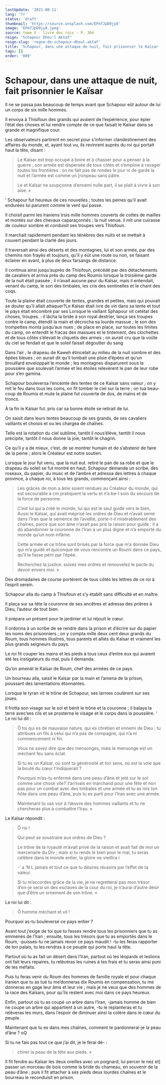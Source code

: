 ```yaml
---
lastUpdate: '2021-08-11'
lang: 'fr'
status: 'draft'
thumbnail: 'https://source.unsplash.com/EFm7JpD9jy8'
image: 'EFm7JpD9jy8.jpeg'
source: tome V - livre des rois - P. 364
reign: "Schapour Dhou'l Aktaf"
reign-slug: 'regne-de-schapour-dhoul-aktaf'
title: 'Schapour, dans une attaque de nuit, fait prisonnier le Kaïsar | Le Livre des Rois | Shâhnâmeh'
tags: []
order: '009'
---
```


<!-- LTeX: language=fr -->

# Schapour, dans une attaque de nuit, fait prisonnier le Kaïsar

Il ne se passa pas beaucoup de temps avant que Schapour eût autour de lui un corps de six mille hommes.

Il envoya à Thisifoun des grands qui avaient de l’expérience, pour épier l’état des choses et lui rendre compte de ce que faisait le Kaïsar dans sa grande et magnifique cour.

Les observateurs partirent en secret pour s’informer clandestinement des affaires du monde, et, ayant tout vu, ils revinrent auprès du roi qui portait haut la tête, disant :

> Le Kaïsar est trop occupé à boire et à chasser pour a penser à la guerre ; son armée est dispersée de tous côtés et s’emploie à ravager toutes les frontières : on ne fait pas de rondes le jour ni de garde la nuit et l’armée est comme un [ronpeau sans pâtre.
>
> Le et Kaîsar ne soupçonne d’ennemi nulle part, il se plait à vivre à son aise. »

’
Schapour fut heureux de ces nouvelles ; toutes les peines qu’il avait endurées lui parurent comme le vent qui passe.

Il choisit parmi les Iraniens trois mille hommes couverts de cottes de mailles et montés sur des chevaux caparaçonnés ; la nuit venue. il mit une cuirasse de couleur sombre et conduisit ses troupes vers Thisifoun.

Il marchait rapidement pendant les ténèbres des nuits et se mettait à couvert pendant la clarté des jours.

Il traversait ainsi des déserts et des montagnes, lui et son armée, par des chemins non frayés et toujours, qu’il y eût une route ou non, se faisant éclairer en avant, à plus de deux farsangs de distance.

Il continua ainsi jusqu’auprès de Thisifoun, précédé par des détachements de cavaliers et arriva près du camp des Roumis lorsque la troisième garde de la nuit était passée ; il n’avait aucune peur du Kaïsar, mais il entendait, venant du camp, le son des timbales, les cris des sentinelles et le chant des coqs.

Toute la plaine était couverte de tentes, grandes et petites, mais qui pouvait se douter qu’il allait attaquer?Le Kaïsar était ivre de vin dans sa tente et tout le pays était encombré par ses Lorsque le vaillant Sphapour vit cetétat des choses, troupes. : il lâcha la bride à son royal destrier, lança ses troupes contre le camp, étendit la main et décrocha sa lourde massue ; le son des trompettes monta jusqu’aux nues ; de place en place, sur toutes les limites du camp, on entendit le fracas des massues et le tintement, des clochettes et de tous côtés s’élevait le cliquetis des armes ; on aurait cru que la voûte du ciel se fendait et que le soleil faisait dégoutter du sang

Dans l’air ; le drapeau de Kaweh étincelait au milieu de la nuit sombre et des épées bleues ; on aurait dit qu’il tombait une pluie d’épées et qu’un brouillard enveloppait le monde ; les montagnes disparurent sous la poussière que soulevait l’armée et les étoiles relevèrent le pan de leur robe pour s’en gamina.

Schapour bouleversa l’enceinte des tentes de ce Kaïsar sans valeur ; on y mit le feu dans tous les coins, on fit tomber le ciel sur la terre ; on tua beau-coup de Roumis et mute la plaine fut couverte de dos, de mains et de troncs.

À la fin le Kaïsar fut. pris car sa bonne étoile se retirait de lui.

On saisit dans leurs tentes beaucoup de ses grands, de ses cavaliers vaillants et choisis et ou les chargea de chaînes.

Telle est la rotation du ciel sublime, tantôt il nous’élève, tantôt il nous précipite, tantôt il nous donne la joie, tantôt le chagrin.

Ce qu’il y a de mieux, c’est. de se montrer humain et de s’abstenir de faire de la peine ; alors le Créateur est notre soutien.

Lorsque le jour fut venu, que la nuit eut. retiré le pan de sa robe et que le drapeau du soleil se fut montré en haut, Schapour demanda un scribe, des roseaux, du papier, du musc et de l’ambre et adressa des lettres à chaque province, à chaque roi, à tous les grands, commençant ainsi :

> Les grâces de mon a âme soient rendues au Créateur du monde, qui est secourable à cm pratiquent la vertu et n’a be-î soin du secours de la force de personne.
>
> C’est lui qui a créé le monde, lui qui est le seul guide vers le bien, Aussi le Kaïsar, qui avait méprisé les ordres de Dieu et n’avait semé dans l’Iran que la semence de l’avidité, porte-t-il misérablement des chaînes, parce que son âme n’avait pas pris la raison pour guide : il a dû abandonner la couronne de l’Iran à un plus digne et n’a emporté du monde qu’un nom infâme.
>
> Cette armée et ce trône sont brisés par la force que m’a donnée Dieu qui m’a guidé et quiconque de vous rencontre un Roumi dans ce pays, qu’il le fasse périr par l’épée.
>
> Recherchez la justice. suivez mes ordres et renouvelez le pacte du devoir envers moi. »

Des dromadaires de course portèrent de tous côtés les lettres de ce roi à l’esprit serein.

Schapour alla du camp à Thisifoun et s’y établit sans difficulté et en maître.

Il plaça sur sa tête la couronne de ses ancêtres et adressa des prières à Dieu, l’auteur de tout bien.

Il prépara un présent pour le jardinier et lui réjouit le cœur.

Il ordonna à un scribe de se rendre dans la prison et d’écrire sur du papier les noms des prisonniers ; on y compta mille deux cent deux grands du Roum, tous hommes illustres, tous parents et alliés du Kaïsar et vraiment les plus grands seigneurs du pays.

Le roi fit couper les mains et les pieds à tous ceux d’entre eux qui avaient été les instigateurs du mal, puis il demanda.

Qu’on amenât le Kaïsar de Roum, chef des armées de ce pays.

Un bourreau alla, saisit le Kaïsar par la main et l’amena de la prison, poussant des lamentations étonnantes.

Lorsque le tyran vit le trône de Schapour, ses larmes coulèrent sur ses joues.

Il frotta son visage sur le sol et bénit le trône et la couronne ; il balaya la terre avec’ses cils et se prosterna le visage et le corps dans la poussière. ’
Le roi lui dit :

> Ô toi qui es de mauvaise nature, qui es chrétien et ennemi de Dieu ; tu attribues un fils à celui qui n’a pas de compagne, qui n’a ni commencement ni fin.
>
> Vous ne savez dire que des mensonges, mais le mensonge est un méchant feu sans éclat.
>
> Si tu es un Kaïsar, où sont ta générosité et ton sens, où est la voie que la bouté du cœur t’indiquerait ?
>
> Pourquoi m’as-tu enfermé dans une peau d’âne et jeté sur le sol comme une chose vile?’.t’arrivais en marchand pour une fête et non pas pour un combat avec des timbales et une armée et tu as mis ton hôte dans une peau d’âne, puis tu es parti pour l’Iran avec une armée.
>
> Maintenant tu vas voir à l’œuvre des hommes vaillants et tu ne chercheras plus à combattre l’Irau. »

Le Kaïsar répondit :

> Ô roi !
>
> Qui peut se soustraire aux ordres de Dieu ?
>
> Le trône de la royauté m’avait privé de la raison et avait fait de moi un mercenaire du Div ; mais si tu rends le bien pour le mal, tu seras célèbre dans le monde entier, la gloire ne vieillira i
>
> -’ a ’N L jamais et tout ce que tu désires réussira par l’effet de ta valeur.
>
> Si tu m’accordes grâce de la vie, je ne regretterai pas mon trésor d’on-je serai un des esclaves de la cour du roi, je n’aurai d’autre désir que d’être un ornement de son trône. »

Le roi lui dit :

> Ô homme méchant et vil !

Pourquoi as-tu bouleversé ce pays entier ?

Avant tout j’exige de toi que tu fasses rendre tous les prisonniers que tu as emmenés de l’Iran ; ensuite, tous les trésors que tu as emportés dans le Roum, -puisses-tu ne jamais revoir ce pays maudit ! -tu les feras rapporter de ton palais, tu les rendras à ce peuple qui porte haut la tête.

Partout où tu as fait un désert dans l’Iran, partout où les léopards et leslions ont fait leurs repaires, tu relèvéras les ruines à tes frais et tu seras ainsi puni de tes méfaits.

Puis tu feras venir du Roum des hommes de famille royale et pour chaque Iranien que tu as tué tu me’donneras dix Roumis en compensation, tu me donneras en gage leur âme et leur vie ; mais je ne veux que des hommes de la race des Kaïsars, pour qu’ils restent avec moi dans ce pays heureux.

Enfin, partout où tu as coupé un arbre dans l’Iran, -jamais homme de bien ne coupe un arbre qui appartient à un autre, -tu le replanteras et tu relèveras les murs, dans l’espoir de diminuer ainsi la colère dans le cœur du peuple.

Maintenant que tu es dans mes chaînes, comment te pardonnerai-je la peau d’âne ?
oQ

Si tu ne fais pas tout ce que j’ai dit, je le ferai dé- :

> chirer la peau de la tête aux pieds. »

Il fit fendre au Kaïsar les deux oreilles avec un poignard, lui percer le nez et] passer un morceau de bois comme la bride du chameau, en souvenir de la peau d’âne ; puis il fit attacher à ses pieds deux lourdes chaînes et le bourreau le reconduisit en prison.
